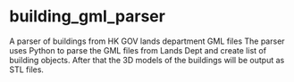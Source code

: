 # building_gml_parser
A parser of buildings from HK GOV lands department GML files
The parser uses Python to parse the GML files from Lands Dept and create list of building objects. 
After that the 3D models of the buildings will be output as STL files. 
